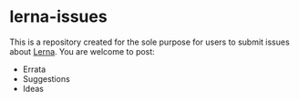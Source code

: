 # lerna-issues

This is a repository created for the sole purpose for users to submit issues about [Lerna](https://www.lerna.app). You are welcome to post:

- Errata
- Suggestions
- Ideas
